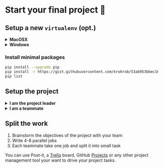 # Start your final project :rocket:

## Setup a new `virtualenv` (opt.)

<details>
  <summary>
    <strong>MacOSX</strong>
  </summary>

```bash
pyenv virtualenv project_name
pyenv activate project_name
```

</details>

<details>
  <summary>
    <strong>Windows</strong>
  </summary>

```bash
cd ~/.venvs
python -m venv project_name
source ~/.venvs/project_name/Scripts/activate
```

</details>

### Install minimal packages

```bash
pip install --upgrade pip
pip install -r https://gist.githubusercontent.com/krokrob/53ab953bbec16c96b9938fcaebf2b199/raw/9035bbf12922840905ef1fbbabc459dc565b79a3/minimal_requirements.txt
pip list
```

## Setup the project

<details>
  <summary>
    <strong>I am the project leader</strong>
  </summary>
Let's create a new project:

```bash
cd ~/code/<user.github_nickname>
packgenlite project_name
cd project_name
```

Then create a GitHub repository and push your project:

```bash
gh repo create
git push origin master
```

Finally, add your teammates as collaborators on GitHub.
</details>

<details>
  <summary>
    <strong>I am a teammate</strong>
  </summary>
Let's clone the project:

```bash
mkdir ~/code/<PROJECT_LEADER_GITHUB_NICKNAME> && cd "$_"
git clone git@github.com:<PROJECT_LEADER_GITHUB_NICKNAME>/<PROJECT_NAME>.git
cd project_name
```

Then add a `raw_data` directory (as it is not tracked by `git`):

```bash
mkdir raw_data
```

You're good to go.
</details>

## Split the work

1. Brainstorm the objectives of the project with your team
2. Write 4-8 parallel jobs
3. Each teammate take one job and split it into small task

You can use Post-it, a [Trello](https://trello.com/) board, GitHub [Projects](https://docs.github.com/en/github/managing-your-work-on-github/creating-a-project-board) or any other project management tool your want to drive your project tasks.

